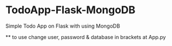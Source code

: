 # TodoApp-Flask-MongoDB
Simple Todo App on Flask with using MongoDB

** to use change user, password & database in brackets at App.py
